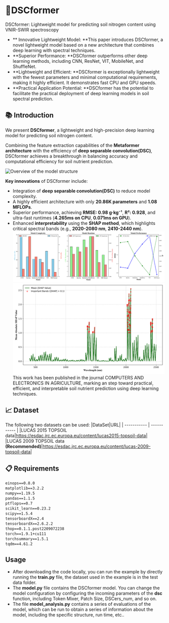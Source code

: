 # 🚀DSCformer
 DSCformer: Lightweight model for predicting soil nitrogen content using VNIR-SWIR spectroscopy
 
- ** Innovative Lightweight Model: **This paper introduces DSCformer, a novel lightweight model based on a new architecture that combines deep learning with spectral techniques.
- **Superior Performance: **DSCformer outperforms other deep learning methods, including CNN, ResNet, VIT, MobileNet, and ShuffleNet.
- **Lightweight and Efficient: **DSCformer is exceptionally lightweight with the fewest parameters and minimal computational requirements, making it highly efficient. It demonstrates fast CPU and GPU speeds.
- **Practical Application Potential: **DSCformer has the potential to facilitate the practical deployment of deep learning models in soil spectral prediction.
## :books: Introduction
 We present **DSCformer**, a lightweight and high-precision deep learning model for predicting soil nitrogen content. 
 
 Combining the feature extraction capabilities of the **Metaformer architecture** with the efficiency of **deep separable convolution(DSC)**, DSCformer achieves a breakthrough in balancing accuracy and computational efficiency for soil nutrient prediction.

 ![Overview of the model structure](images/model.svg)

**Key innovations** of DSCformer include:
- Integration of **deep separable convolution(DSC)** to reduce model complexity.
- A highly efficient architecture with only **20.86K parameters** and **1.08 MFLOPs**.
- Superior performance, achieving **RMSE: 0.98 g·kg⁻¹**, **R²: 0.928**, and ultra-fast runtimes (**4.265ms on CPU**, **0.071ms on GPU**).
- Enhanced **interpretability** using the **SHAP method**, which highlights critical spectral bands (e.g., **2020-2080 nm**, **2410-2440 nm**).
![Comparison of DSCformer model performance with other models](images/model_comparison_visualization.png)
![Interpretability Analysis SHAP Summary](images/SHAP.png)
This work has been published in the journal COMPUTERS AND ELECTRONICS IN AGRICULTURE, marking an step toward practical, efficient, and interpretable soil nutrient prediction using deep learning techniques.
## :chart_with_upwards_trend: Dataset
 The following two datasets can be used:
|DataSet|URL|
| ----------- | ----------- |
|LUCAS 2015 TOPSOIL data|https://esdac.jrc.ec.europa.eu/content/lucas2015-topsoil-data|
|LUCAS 2009 TOPSOIL data **(Recommended)**|https://esdac.jrc.ec.europa.eu/content/lucas-2009-topsoil-data|

## :clipboard: Requirements
```
einops==0.8.0
matplotlib==3.2.2
numpy==1.19.5
pandas==1.1.5
ptflops==0.7
scikit_learn==0.23.2
scipy==1.5.4
tensorboardX==2.4
tensorboardX==2.6.2.2
thop==0.1.1.post2209072238
torch==1.9.1+cu111
torchsummary==1.5.1
tqdm==4.61.2
```
## Usage
- After downloading the code locally, you can run the example by directly running the **train.py** file, the dataset used in the example is in the test data folder.
- The **model.py** file contains the DSCformer model. You can change the model configuration by configuring the incoming parameters of the **dsc** function, including Token Mixer, Patch Size, DSCers_num, and so on.
- The file **model_analysis.py** contains a series of evaluations of the model, which can be run to obtain a series of information about the model, including the specific structure, run time, etc..
